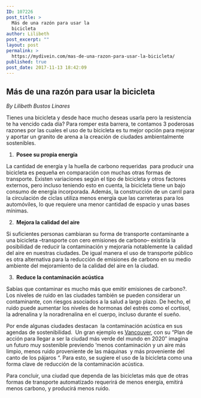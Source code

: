 ```yaml
---
ID: 107226
post_title: >
  Más de una razón para usar la
  bicicleta
author: Lilibeth
post_excerpt: ""
layout: post
permalink: >
  https://mydivein.com/mas-de-una-razon-para-usar-la-bicicleta/
published: true
post_date: 2017-11-13 18:42:09
---
```

<h2>Más de una razón para usar la bicicleta</h2>
<em>By Lilibeth Bustos Linares </em>

<span style="font-weight: 400">Tienes una bicicleta y desde hace mucho deseas usarla pero la resistencia te ha vencido cada día? Para romper esta barrera, te contamos 3 poderosas razones por las cuales el uso de tu bicicleta es tu mejor opción para mejorar y aportar un granito de arena a la creación de ciudades ambientalmente sostenibles.  </span>
<ol>
 	<li><b>  Posee su propia energía </b></li>
</ol>
<span style="font-weight: 400">La cantidad de energía y la huella de carbono requeridas  para producir una bicicleta es pequeña en comparación con muchas otras formas de transporte. Existen variaciones según el tipo de bicicleta y otros factores externos, pero incluso teniendo esto en cuenta, la bicicleta tiene un bajo consumo de energía incorporada. Además, la construcción de un carril para la circulación de ciclas utiliza menos energía que las carreteras para los automóviles, lo que requiere una menor cantidad de espacio y unas bases mínimas.</span>
<ol start="2">
 	<li><b>  Mejora la calidad del aire</b></li>
</ol>
<span style="font-weight: 400">Si suficientes personas cambiaran su forma de transporte contaminante a una bicicleta –transporte con cero emisiones de carbono– existiría la posibilidad de reducir la contaminación y mejoraría notablemente la calidad del aire en nuestras ciudades. De igual manera el uso de transporte público es otra alternativa para la reducción de emisiones de carbono en su medio ambiente del mejoramiento de la calidad del aire en la ciudad.</span>
<ol start="3">
 	<li><b>  Reduce la contaminación acústica</b></li>
</ol>
<span style="font-weight: 400">Sabías que contaminar es mucho más que emitir emisiones de carbono?. Los niveles de ruido en las ciudades también se pueden considerar un contaminante, con riesgos asociados a la salud a largo plazo. De hecho, el ruido puede aumentar los niveles de hormonas del estrés como el cortisol, la adrenalina y la noradrenalina en el cuerpo, incluso durante el sueño.</span>

<span style="font-weight: 400">Por ende algunas ciudades destacan  la contaminación acústica en sus agendas de sostenibilidad.  Un gran ejemplo es <a href="http://vancouver.ca/streets-transportation/biking.aspx">Vancouver</a>, con su “Plan de acción para llegar a ser la ciudad más verde del mundo en 2020″ imagina un futuro muy sostenible previendo ‘menos contaminación y un aire más limpio, menos ruido proveniente de las máquinas  y más proveniente del canto de los pájaros “. Para esto, se sugiere el uso de la bicicleta como una forma clave de reducción de la contaminación acústica.</span>

<span style="font-weight: 400">Para concluir, una ciudad que dependa de las bicicletas más que de otras formas de transporte automatizado requerirá de menos energía, emitirá menos carbono, y producirá menos ruido. </span>

&nbsp;